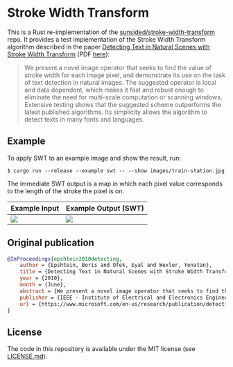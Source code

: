 # Stroke Width Transform

This is a Rust re-implementation of the [sunsided/stroke-width-transform] repo.
It provides a test implementation of the Stroke Width Transform algorithm described
in the paper [Detecting Text in Natural Scenes with Stroke Width Transform] (PDF [here]):

> We present a novel image operator that seeks to find the value of stroke width for each image pixel, and demonstrate its use on the task of text detection in natural images. The suggested operator is local and data dependent, which makes it fast and robust enough to eliminate the need for multi-scale computation or scanning windows. Extensive testing shows that the suggested scheme outperforms the latest published algorithms. Its simplicity allows the algorithm to detect texts in many fonts and languages.

## Example

To apply SWT to an example image and show the result, run:

```console
$ cargo run --release --example swt -- --show images/train-station.jpg
```

The immediate SWT output is a map in which each pixel value corresponds to the
length of the stroke the pixel is on.

| Example Input       | Example Output (SWT)     |
|---------------------|--------------------------|
| ![](images/ocr.png) | ![](.readme/ocr-swt.jpg) |

## Original publication

```bibtex
@InProceedings{epshtein2010detecting,
    author = {Epshtein, Boris and Ofek, Eyal and Wexler, Yonatan},
    title = {Detecting Text in Natural Scenes with Stroke Width Transform},
    year = {2010},
    month = {June},
    abstract = {We present a novel image operator that seeks to find the value of stroke width for each image pixel, and demonstrate its use on the task of text detection in natural images. The suggested operator is local and data dependent, which makes it fast and robust enough to eliminate the need for multi-scale computation or scanning windows. Extensive testing shows that the suggested scheme outperforms the latest published algorithms. Its simplicity allows the algorithm to detect texts in many fonts and languages.},
    publisher = {IEEE - Institute of Electrical and Electronics Engineers},
    url = {https://www.microsoft.com/en-us/research/publication/detecting-text-in-natural-scenes-with-stroke-width-transform/},
}
```

## License

The code in this repository is available under the MIT license (see [LICENSE.md]).

[sunsided/stroke-width-transform]: https://github.com/sunsided/stroke-width-transform
[Detecting Text in Natural Scenes with Stroke Width Transform]: https://www.microsoft.com/en-us/research/publication/detecting-text-in-natural-scenes-with-stroke-width-transform/
[here]: https://github.com/sunsided/stroke-width-transform/blob/master/paper/201020CVPR20TextDetection.pdf
[LICENSE.md]: LICENSE.md

